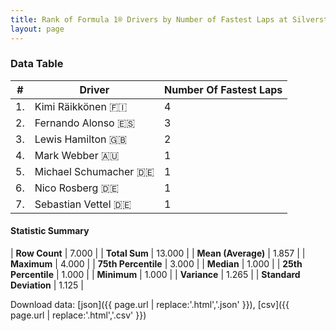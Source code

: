 ```yaml
---
title: Rank of Formula 1® Drivers by Number of Fastest Laps at Silverstone Circuit
layout: page
---
```


<canvas id="chart" width="400" height="180"></canvas>
<script>
var data = {
    "datasets": [
        {
            "backgroundColor": [
                "#f3a935",
                "#f3a935",
                "#f3a935",
                "#f3a935",
                "#f3a935",
                "#f3a935",
                "#f3a935"
            ],
            "borderColor": [
                "#f68639",
                "#f68639",
                "#f68639",
                "#f68639",
                "#f68639",
                "#f68639",
                "#f68639"
            ],
            "borderWidth": 1,
            "data": [
                4.0,
                3.0,
                2.0,
                1.0,
                1.0,
                1.0,
                1.0
            ],
            "label": "Number Of Fastest Laps"
        }
    ],
    "labels": [
        "Kimi Räikkönen",
        "Fernando Alonso",
        "Lewis Hamilton",
        "Mark Webber",
        "Michael Schumacher",
        "Nico Rosberg",
        "Sebastian Vettel"
    ]
};
var options = {
  legend: {
    display: false
  },
  scales: {
    xAxes: [{
      ticks: {
        beginAtZero: true,
        maxRotation: 180,
        display: window.innerWidth > 800
      }
    }],
    yAxes: [{
      ticks: {
        beginAtZero: true
      }
    }]
  },
  onResize: function(chart, size) {
    chart.options.scales.xAxes[0].ticks.display = size.width > 800;
  }
};
var chart = new Chart("chart", {
    data: data,
    type: 'bar',
    options: options
});
</script>



### Data Table

| # | Driver | Number Of Fastest Laps |
|--|--|--|
| 1. | Kimi Räikkönen 🇫🇮 | 4 |
| 2. | Fernando Alonso 🇪🇸 | 3 |
| 3. | Lewis Hamilton 🇬🇧 | 2 |
| 4. | Mark Webber 🇦🇺 | 1 |
| 5. | Michael Schumacher 🇩🇪 | 1 |
| 6. | Nico Rosberg 🇩🇪 | 1 |
| 7. | Sebastian Vettel 🇩🇪 | 1 |

#### Statistic Summary

| **Row Count** | 7.000 |
| **Total Sum** | 13.000 |
| **Mean (Average)** | 1.857 |
| **Maximum** | 4.000 |
| **75th Percentile** | 3.000 |
| **Median** | 1.000 |
| **25th Percentile** | 1.000 |
| **Minimum** | 1.000 |
| **Variance** | 1.265 |
| **Standard Deviation** | 1.125 |

Download data: [json]({{ page.url | replace:'.html','.json' }}), [csv]({{ page.url | replace:'.html','.csv' }})
